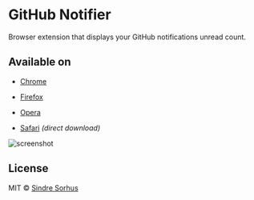# GitHub Notifier

Browser extension that displays your GitHub notifications unread count.


## Available on

- [Chrome](https://chrome.google.com/webstore/detail/lmjdlojahmbbcodnpecnjnmlddbkjhnn)

- [Firefox](https://addons.mozilla.org/en-US/firefox/addon/github-notifier/)

- [Opera](https://addons.opera.com/en/addons/extensions/details/github-notifier/)

- [Safari](https://github.com/sindresorhus/GitHub-Notifier/blob/master/Safari/GitHub%20Notifier.safariextz) *(direct download)*


![screenshot](https://github.com/sindresorhus/GitHub-Notifier/raw/master/screenshot.png)


## License

MIT © [Sindre Sorhus](http://sindresorhus.com)
